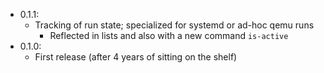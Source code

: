 -   0.1.1:
    -   Tracking of run state; specialized for systemd or ad-hoc qemu runs
        - Reflected in lists and also with a new command `is-active`
-   0.1.0:
    -   First release (after 4 years of sitting on the shelf)
